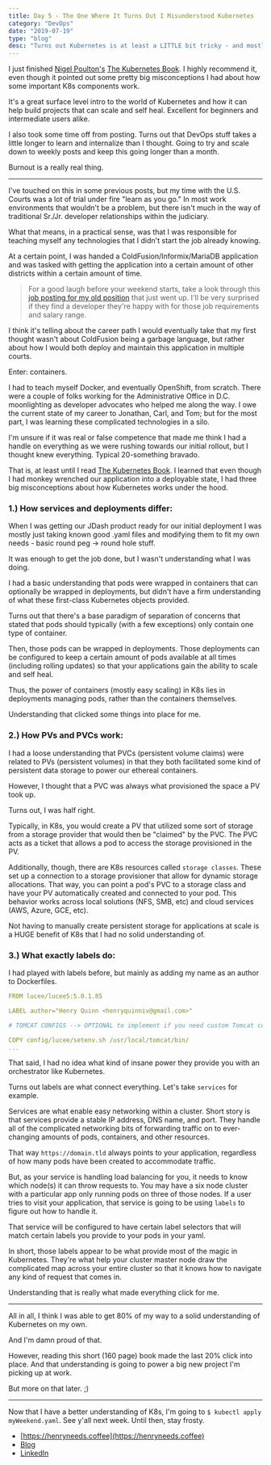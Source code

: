 ```yaml
---
title: Day 5 - The One Where It Turns Out I Misunderstood Kubernetes
category: "DevOps"
date: "2019-07-19"
type: "blog"
desc: "Turns out Kubernetes is at least a LITTLE bit tricky - and mostly functions on labels."
---
```


I just finished [Nigel Poulton's](https://twitter.com/nigelpoulton) [The Kubernetes Book](https://leanpub.com/thekubernetesbook). I highly recommend it, even though it pointed out some pretty big misconceptions I had about how some important K8s components work.

It's a great surface level intro to the world of Kubernetes and how it can help build projects that can scale and self heal. Excellent for beginners and intermediate users alike.

I also took some time off from posting. Turns out that DevOps stuff takes a little longer to learn and internalize than I thought. Going to try and scale down to weekly posts and keep this going longer than a month.

Burnout is a really real thing.

---

I've touched on this in some previous posts, but my time with the U.S. Courts was a lot of trial under fire "learn as you go." In most work environments that wouldn't be a problem, but there isn't much in the way of traditional Sr./Jr. developer relationships within the judiciary.

What that means, in a practical sense, was that I was responsible for teaching myself any technologies that I didn't start the job already knowing.

At a certain point, I was handed a ColdFusion/Informix/MariaDB application and was tasked with getting the application into a certain amount of other districts within a certain amount of time.

> For a good laugh before your weekend starts, take a look through this [job posting for my old position](https://henryneeds.coffee/files/MyOldCourtProgrammerJob.pdf) that just went up. I'll be very surprised if they find a developer they're happy with for those job requirements and salary range.

I think it's telling about the career path I would eventually take that my first thought wasn't about ColdFusion being a garbage language, but rather about how I would both deploy and maintain this application in multiple courts.

Enter: containers.

I had to teach myself Docker, and eventually OpenShift, from scratch. There were a couple of folks working for the Administrative Office in D.C. moonlighting as developer advocates who helped me along the way. I owe the current state of my career to Jonathan, Carl, and Tom; but for the most part, I was learning these complicated technologies in a silo.

I'm unsure if it was real or false competence that made me think I had a handle on everything as we were rushing towards our initial rollout, but I thought knew everything. Typical 20-something bravado.

That is, at least until I read [The Kubernetes Book](https://leanpub.com/thekubernetesbook). I learned that even though I had monkey wrenched our application into a deployable state, I had three big misconceptions about how Kubernetes works under the hood.

### 1.) How services and deployments differ:

When I was getting our JDash product ready for our initial deployment I was mostly just taking known good .yaml files and modifying them to fit my own needs - basic round peg -> round hole stuff.

It was enough to get the job done, but I wasn't understanding what I was doing.

I had a basic understanding that pods were wrapped in containers that can optionally be wrapped in deployments, but didn't have a firm understanding of what these first-class Kubernetes objects provided.

Turns out that there's a base paradigm of separation of concerns that stated that pods should typically (with a few exceptions) only contain one type of container.

Then, those pods can be wrapped in deployments. Those deployments can be configured to keep a certain amount of pods available at all times (including rolling updates) so that your applications gain the ability to scale and self heal.

Thus, the power of containers (mostly easy scaling) in K8s lies in deployments managing pods, rather than the containers themselves.

Understanding that clicked some things into place for me.

### 2.) How PVs and PVCs work:

I had a loose understanding that PVCs (persistent volume claims) were related to PVs (persistent volumes) in that they both facilitated some kind of persistent data storage to power our ethereal containers.

However, I thought that a PVC was always what provisioned the space a PV took up.

Turns out, I was half right.

Typically, in K8s, you would create a PV that utilized some sort of storage from a storage provider that would then be "claimed" by the PVC. The PVC acts as a ticket that allows a pod to access the storage provisioned in the PV.

Additionally, though, there are K8s resources called `storage classes`. These set up a connection to a storage provisioner that allow for dynamic storage allocations. That way, you can point a pod's PVC to a storage class and have your PV automatically created and connected to your pod. This behavior works across local solutions (NFS, SMB, etc) and cloud services (AWS, Azure, GCE, etc).

Not having to manually create persistent storage for applications at scale is a HUGE benefit of K8s that I had no solid understanding of.

### 3.) What exactly labels do:

I had played with labels before, but mainly as adding my name as an author to Dockerfiles.

```yaml
FROM lucee/lucee5:5.0.1.85

LABEL author="Henry Quinn <henryquinniv@gmail.com>"

# TOMCAT CONFIGS --> OPTIONAL to implement if you need custom Tomcat config.

COPY config/lucee/setenv.sh /usr/local/tomcat/bin/
...
```

That said, I had no idea what kind of insane power they provide you with an orchestrator like Kubernetes.

Turns out labels are what connect everything. Let's take `services` for example.

Services are what enable easy networking within a cluster. Short story is that services provide a stable IP address, DNS name, and port. They handle all of the complicated networking bits of forwarding traffic on to ever-changing amounts of pods, containers, and other resources.

That way `https://domain.tld` always points to your application, regardless of how many pods have been created to accommodate traffic.

But, as your service is handling load balancing for you, it needs to know which node(s) it can throw requests to. You may have a six node cluster with a particular app only running pods on three of those nodes. If a user tries to visit your application, that service is going to be using `labels` to figure out how to handle it.

That service will be configured to have certain label selectors that will match certain labels you provide to your pods in your yaml.

In short, those labels appear to be what provide most of the magic in Kubernetes. They're what help your cluster master node draw the complicated map across your entire cluster so that it knows how to navigate any kind of request that comes in.

Understanding that is really what made everything click for me.

---

All in all, I think I was able to get 80% of my way to a solid understanding of Kubernetes on my own.

And I'm damn proud of that.

However, reading this short (160 page) book made the last 20% click into place. And that understanding is going to power a big new project I'm picking up at work.

But more on that later. ;)

---

Now that I have a better understanding of K8s, I'm going to `$ kubectl apply myWeekend.yaml`. See y'all next week. Until then, stay frosty.

- [https://henryneeds.coffee](https://henryneeds.coffee)
- [Blog](https://henryneeds.coffee/blog)
- [LinkedIn](https://linkedin.com/in/henryquinniv)
